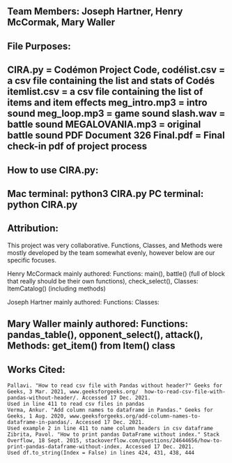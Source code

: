 Team Members: Joseph Hartner, Henry McCormak, Mary Waller
---
File Purposes:
---
CIRA.py = Codémon Project Code,
codélist.csv = a csv file containing the list and stats of Codés
itemlist.csv = a csv file containing the list of items and item effects
meg_intro.mp3 = intro sound
meg_loop.mp3 = game sound
slash.wav = battle sound
MEGALOVANIA.mp3 = original battle sound
PDF Document 326 Final.pdf = Final check-in pdf of project process
---
How to use CIRA.py:
---
Mac terminal: python3 CIRA.py
PC terminal: python CIRA.py
---
Attribution:
---
This project was very collaborative. Functions, Classes, and Methods were mostly developed by the team somewhat evenly, however below are our specific focuses.

Henry McCormack mainly authored:
  Functions:
    main(),
    battle() (full of block that really should be their own functions),
    check_select(),
  Classes:
    ItemCatalog() (including methods)

Joseph Hartner mainly authored:
  Functions:
  Classes:

Mary Waller mainly authored:
  Functions:
    pandas_table(),
    opponent_select(),
    attack(),
  Methods:
    get_item() from Item() class
 ---
 Works Cited:
 ---
    Pallavi. "How to read csv file with Pandas without header?" Geeks for Geeks, 3 Mar. 2021, www.geeksforgeeks.org/  how-to-read-csv-file-with-pandas-without-header/. Accessed 17 Dec. 2021.
    Used in line 411 to read csv files in pandas
    Verma, Ankur. "Add column names to dataframe in Pandas." Geeks for Geeks, 1 Aug. 2020, www.geeksforgeeks.org/add-column-names-to-dataframe-in-pandas/. Accessed 17 Dec. 2021.
    Used example 2 in line 411 to name column headers in csv dataframe
    Zibrita, Pavol. "How to print pandas DataFrame without index." Stack Overflow, 18 Sept. 2015, stackoverflow.com/questions/24644656/how-to-print-pandas-dataframe-without-index. Accessed 17 Dec. 2021.
    Used df.to_string(Index = False) in lines 424, 431, 438, 444

